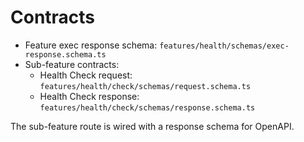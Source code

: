 # Contracts

- Feature exec response schema: `features/health/schemas/exec-response.schema.ts`
- Sub-feature contracts:
  - Health Check request: `features/health/check/schemas/request.schema.ts`
  - Health Check response: `features/health/check/schemas/response.schema.ts`

The sub-feature route is wired with a response schema for OpenAPI.

